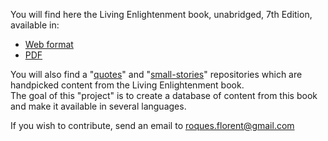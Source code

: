 You will find here the Living Enlightenment book, unabridged, 7th Edition, available in:
- [Web format](https://github.com/livingenlightenment/livingenlightenment)
- [PDF](https://github.com/livingenlightenment/livingenlightenment/blob/main/Living%20Enlightenment%20-%20unabridged%20-%207th%20Edition.pdf)


You will also find a "[quotes](https://github.com/livingenlightenment/quotes)" and "[small-stories](https://github.com/livingenlightenment/small-stories)" repositories which are handpicked content from the Living Enlightenment book.  
The goal of this "project" is to create a database of content from this book and make it available in several languages.

If you wish to contribute, send an email to roques.florent@gmail.com
